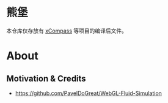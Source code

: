 # 熊堡

本仓库仅存放有 [xCompass](https://github.com/wx-chevalier/xCompass) 等项目的编译后文件。

# About

## Motivation & Credits

- https://github.com/PavelDoGreat/WebGL-Fluid-Simulation
